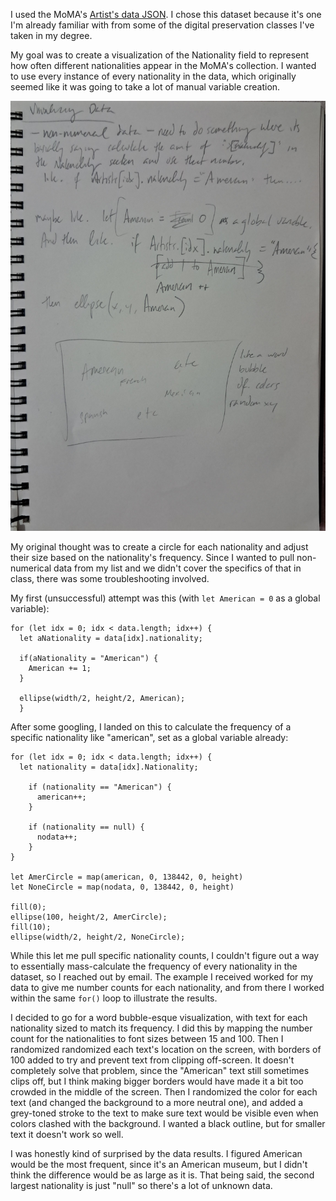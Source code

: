 I used the MoMA's [Artist's data JSON](https://github.com/MuseumofModernArt/collection). I chose this dataset because it's one I'm already familiar with from some of the digital preservation classes I've taken in my degree.

My goal was to create a visualization of the Nationality field to represent how often different nationalities appear in the MoMA's collection. I wanted to use every instance of every nationality in the data, which originally seemed like it was going to take a lot of manual variable creation. 

![data](./20241020_215958.jpg)

My original thought was to create a circle for each nationality and adjust their size based on the nationality's frequency. Since I wanted to pull non-numerical data from my list and we didn't cover the specifics of that in class, there was some troubleshooting involved.

My first (unsuccessful) attempt was this (with `let American = 0` as a global variable):
```
for (let idx = 0; idx < data.length; idx++) {
  let aNationality = data[idx].nationality;

  if(aNationality = "American") {
    American += 1;
  }

  ellipse(width/2, height/2, American);
  }
```

After some googling, I landed on this to calculate the frequency of a specific nationality like "american", set as a global variable already: 
```
for (let idx = 0; idx < data.length; idx++) {
  let nationality = data[idx].Nationality;

    if (nationality == "American") {
      american++;
    }

    if (nationality == null) {
      nodata++;
    }
}

let AmerCircle = map(american, 0, 138442, 0, height)
let NoneCircle = map(nodata, 0, 138442, 0, height)

fill(0);
ellipse(100, height/2, AmerCircle);
fill(10);
ellipse(width/2, height/2, NoneCircle);
```

While this let me pull specific nationality counts, I couldn't figure out a way to essentially mass-calculate the frequency of every nationality in the dataset, so I reached out by email. The example I received worked for my data to give me number counts for each nationality, and from there I worked within the same `for()` loop to illustrate the results.

I decided to go for a word bubble-esque visualization, with text for each nationality sized to match its frequency. I did this by mapping the number count for the nationalities to font sizes between 15 and 100. Then I randomized randomized each text's location on the screen, with borders of 100 added to try and prevent text from clipping off-screen. It doesn't completely solve that problem, since the "American" text still sometimes clips off, but I think making bigger borders would have made it a bit too crowded in the middle of the screen. Then I randomized the color for each text (and changed the background to a more neutral one), and added a grey-toned stroke to the text to make sure text would be visible even when colors clashed with the background. I wanted a black outline, but for smaller text it doesn't work so well.

I was honestly kind of surprised by the data results. I figured American would be the most frequent, since it's an American museum, but I didn't think the difference would be as large as it is. That being said, the second largest nationality is just "null" so there's a lot of unknown data.